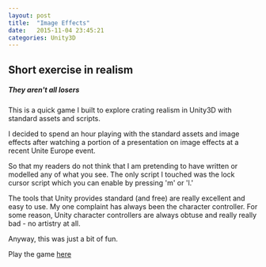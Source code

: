 ```yaml
---
layout: post
title:  "Image Effects"
date:   2015-11-04 23:45:21
categories: Unity3D
---
```


## Short exercise in realism

##### They aren't all losers

This is a quick game I built to explore crating realism in Unity3D with standard assets and scripts. 

I decided to spend an hour playing with the standard assets and image effects after watching a portion of a presentation on image effects at a recent Unite Europe event. 

So that my readers do not think that I am pretending to have written or modelled any of what you see. The only script I touched was the lock cursor script which you can enable by pressing 'm' or 'l.'

The tools that Unity provides standard (and free) are really excellent and easy to use. My one complaint has always been the character controller. For some reason, Unity character controllers are always obtuse and really really bad - no artistry at all. 

Anyway, this was just a bit of fun.


Play the game [here](../_games/Realism/index.html)

